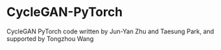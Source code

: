 # CycleGAN-PyTorch
CycleGAN PyTorch code written by Jun-Yan Zhu and Taesung Park, and supported by Tongzhou Wang
